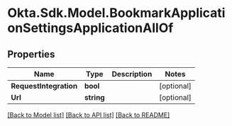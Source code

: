 # Okta.Sdk.Model.BookmarkApplicationSettingsApplicationAllOf

## Properties

Name | Type | Description | Notes
------------ | ------------- | ------------- | -------------
**RequestIntegration** | **bool** |  | [optional] 
**Url** | **string** |  | [optional] 

[[Back to Model list]](../README.md#documentation-for-models) [[Back to API list]](../README.md#documentation-for-api-endpoints) [[Back to README]](../README.md)

